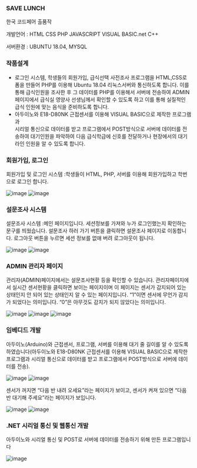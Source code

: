 ### SAVE LUNCH

한국 코드페어 출품작 

개발언어 : HTML     CSS     PHP     JAVASCRIPT     VISUAL BASIC.net     C++

서버환경 : UBUNTU 18.04, MYSQL 

### 작품설계

- 로그인 시스템, 학생들의 회원가입, 급식선택 사전조사 프로그램을 HTML,CSS로 폼을 만들어 PHP를 이용해 Ubuntu 18.04 리눅스서버와 통신하도록 합니다. 이를 통해 급식인원을 조사한 후 그 데이터를 PHP를 이용해서 서버에 전송하여 ADMIN 페이지에서 급식실 영양사 선생님께서 확인할 수 있도록 하고 이를 통해 실질적인 급식 인원에 맞는 음식을 준비하도록 합니다.
- 아두이노와 E18-D80NK 근접센서를 이용해 VISUAL BASIC으로 제작한 프로그램과  
시리얼 통신으로 데이터를 받고 프로그램에서 POST방식으로 서버에 데이터를 전송하여
대기인원을 파악하여 다음 급식학급에 신호를 전달하거나 현장에서의 대기 라인 인원을 알 수 있도록 합니다.


### 회원가입, 로그인
회원가입 및 로그인 시스템 :학생들이 HTML, PHP, 서버를 이용해 회원가입하고 학번으로 로그인 합니다.

![image](https://github.com/user-attachments/assets/48ee3250-ad54-4abf-aab5-c5215fe4e0d6)
![image](https://github.com/user-attachments/assets/b468e578-43ae-4c41-967c-54cedadbf44d)

### 설문조사 시스템
설문조사 시스템 :메인 페이지입니다. 세션정보를 가져와 누가 로그인했는지 확인하는 문구를 띄웠습니다. 설문조사 하러 가기 버튼을 클릭하면 설문조사 페이지로 이동합니다. 로그아웃 버튼을 누르면 세션 정보를 없애 버려 로그아웃이 됩니다.

![image](https://github.com/user-attachments/assets/ed258c4f-4a48-4130-bd7c-b2b0507e47a5)
![image](https://github.com/user-attachments/assets/76d83219-2e01-4063-a5e8-e1b31bf8f5a7)

### ADMIN 관리자 페이지
관리자(ADMIN)페이지에서는 설문조사현황 등을 확인할 수 있습니다.
관리자페이지에서 실시간 센서현황을 클릭하면 보이는 페이지이며 이 페이지는 센서가 감지되어 있는 상태인지 안 되어 있는 상태인지 알 수 있는 페이지입니다. 
“1”이면 센서에 무언가 감지가 되었다는 의미입니다. “0”은 아무것도 감지가 되지 않았다는 의미입니다.

![image](https://github.com/user-attachments/assets/780936f8-f3de-488f-9aa6-d652ab4555c0)
![image](https://github.com/user-attachments/assets/68f86602-dbd6-4632-ad62-eb14294c920b)
![image](https://github.com/user-attachments/assets/0a23c2c7-20a1-4930-8e48-f96deb0c6c92)

### 임베디드 개발
아두이노(Arduino)와 근접센서, 프로그램, 서버를 이용해 대기 줄 길이를 알 수 있도록 하였습니다(아두이노와 E18-D80NK 근접센서를 이용해 VISUAL BASIC으로 제작한 프로그램과 시리얼 통신으로 데이터를 받고 프로그램에서 POST방식으로 서버에 데이터를 전송).

![image](https://github.com/user-attachments/assets/2e849699-8b90-4223-9847-0a48dacea501)
![image](https://github.com/user-attachments/assets/5b28c38e-d569-4157-ab68-4578e7ccc574)

센서가 꺼지면 “다음 반 내려 오세요”라는 페이지가 보이고, 센서가 켜져 있으면 “다음 반 대기해 주세요”라는 페이지가 보입니다.

![image](https://github.com/user-attachments/assets/b9312193-15e4-48f2-a0b7-2c89ab13c0e9)
![image](https://github.com/user-attachments/assets/6af78cb7-5920-4d62-8e4b-5778e087882d)

### .NET 시리얼 통신 및 웹통신 개발
아두이노와 시리얼 통신 및 POST로 서버에 데이터를 전송하기 위해 만든 프로그램입니다

![image](https://github.com/user-attachments/assets/6dc1f899-115e-4086-8380-74ed7e2245ed)





